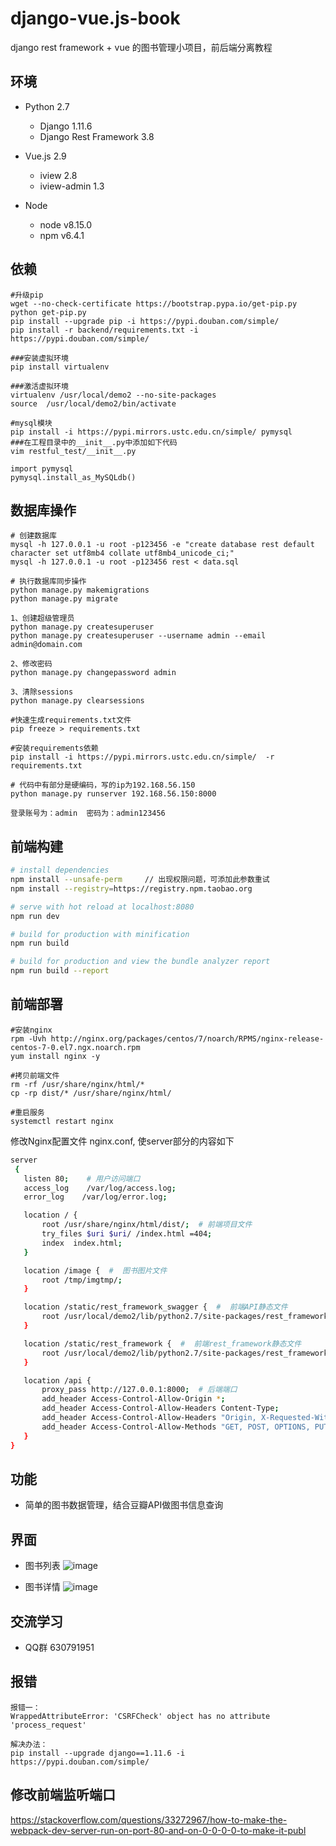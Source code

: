 # django-vue.js-book
django rest framework + vue 的图书管理小项目，前后端分离教程


## 环境

- Python 2.7
    - Django 1.11.6
    - Django Rest Framework 3.8
    
- Vue.js 2.9
    - iview 2.8
    - iview-admin 1.3

- Node 
    - node v8.15.0
    - npm v6.4.1
    
## 依赖

```
#升级pip
wget --no-check-certificate https://bootstrap.pypa.io/get-pip.py
python get-pip.py
pip install --upgrade pip -i https://pypi.douban.com/simple/
pip install -r backend/requirements.txt -i https://pypi.douban.com/simple/

###安装虚拟环境
pip install virtualenv

###激活虚拟环境
virtualenv /usr/local/demo2 --no-site-packages
source  /usr/local/demo2/bin/activate

#mysql模块
pip install -i https://pypi.mirrors.ustc.edu.cn/simple/ pymysql
###在工程目录中的__init__.py中添加如下代码
vim restful_test/__init__.py

import pymysql
pymysql.install_as_MySQLdb()
```
## 数据库操作
```
# 创建数据库
mysql -h 127.0.0.1 -u root -p123456 -e "create database rest default character set utf8mb4 collate utf8mb4_unicode_ci;"
mysql -h 127.0.0.1 -u root -p123456 rest < data.sql

# 执行数据库同步操作
python manage.py makemigrations
python manage.py migrate

1、创建超级管理员
python manage.py createsuperuser
python manage.py createsuperuser --username admin --email admin@domain.com

2、修改密码
python manage.py changepassword admin

3、清除sessions
python manage.py clearsessions

#快速生成requirements.txt文件
pip freeze > requirements.txt

#安装requirements依赖
pip install -i https://pypi.mirrors.ustc.edu.cn/simple/  -r requirements.txt

# 代码中有部分是硬编码，写的ip为192.168.56.150
python manage.py runserver 192.168.56.150:8000

登录账号为：admin  密码为：admin123456
```

## 前端构建
```bash
# install dependencies
npm install --unsafe-perm     // 出现权限问题，可添加此参数重试
npm install --registry=https://registry.npm.taobao.org

# serve with hot reload at localhost:8080
npm run dev

# build for production with minification
npm run build

# build for production and view the bundle analyzer report
npm run build --report

```

## 前端部署

```
#安装nginx
rpm -Uvh http://nginx.org/packages/centos/7/noarch/RPMS/nginx-release-centos-7-0.el7.ngx.noarch.rpm
yum install nginx -y

#拷贝前端文件
rm -rf /usr/share/nginx/html/*
cp -rp dist/* /usr/share/nginx/html/

#重启服务
systemctl restart nginx
```

修改Nginx配置文件 nginx.conf, 使server部分的内容如下
```bash
server
 {
   listen 80;    # 用户访问端口
   access_log    /var/log/access.log;
   error_log    /var/log/error.log;

   location / {
       root /usr/share/nginx/html/dist/;  # 前端项目文件
       try_files $uri $uri/ /index.html =404;
       index  index.html;
   }

   location /image {  #  图书图片文件
       root /tmp/imgtmp/;
   }

   location /static/rest_framework_swagger {  #  前端API静态文件
       root /usr/local/demo2/lib/python2.7/site-packages/rest_framework_swagger/;
   }

   location /static/rest_framework {  #  前端rest_framework静态文件
       root /usr/local/demo2/lib/python2.7/site-packages/rest_framework/;
   }

   location /api {
       proxy_pass http://127.0.0.1:8000;  # 后端端口
       add_header Access-Control-Allow-Origin *;
       add_header Access-Control-Allow-Headers Content-Type;
       add_header Access-Control-Allow-Headers "Origin, X-Requested-With, Content-Type, Accept";
       add_header Access-Control-Allow-Methods "GET, POST, OPTIONS, PUT, DELETE, PATCH";
   }
}
```

## 功能

- 简单的图书数据管理，结合豆瓣API做图书信息查询

## 界面

- 图书列表
![image](https://github.com/myide/django-vue.js-book/blob/master/images/list.png)

- 图书详情
![image](https://github.com/myide/django-vue.js-book/blob/master/images/detail.png)

## 交流学习
- QQ群 630791951

## 报错
```
报错一：
WrappedAttributeError: 'CSRFCheck' object has no attribute 'process_request'

解决办法：
pip install --upgrade django==1.11.6 -i https://pypi.douban.com/simple/
```

## 修改前端监听端口

https://stackoverflow.com/questions/33272967/how-to-make-the-webpack-dev-server-run-on-port-80-and-on-0-0-0-0-to-make-it-publ
